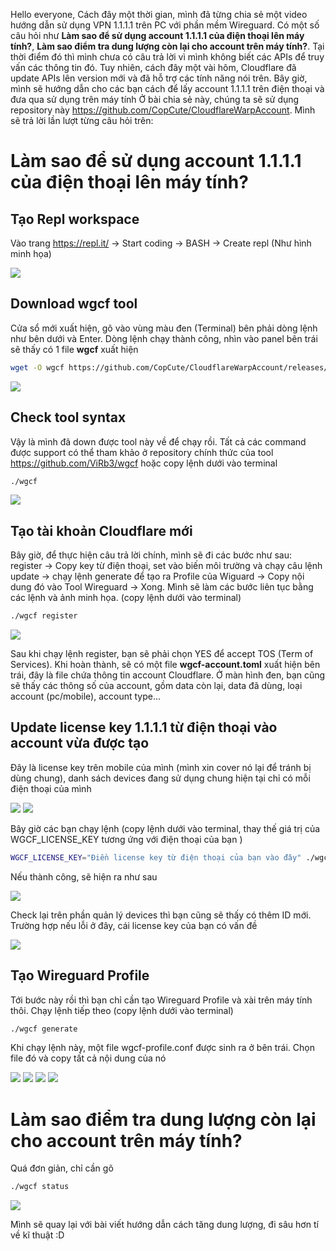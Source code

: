 Hello everyone,
Cách đây một thời gian, mình đã từng chia sẻ một video hướng dẫn sử dụng VPN 1.1.1.1 trên PC với phần mềm Wireguard. Có một số câu hỏi như **Làm sao để sử dụng account 1.1.1.1 của điện thoại lên máy tính?**, **Làm sao điểm tra dung lượng còn lại cho account trên máy tính?**. Tại thời điểm đó thì mình chưa có câu trả lời vì mình không biết các APIs để truy vấn các thông tin đó. Tuy nhiên, cách đây một vài hôm, Cloudflare đã update APIs lên version mới và đã hỗ trợ các tính năng nói trên. Bây giờ, mình sẽ hướng dẫn cho các bạn cách để lấy account 1.1.1.1 trên điện thoại và đưa qua sử dụng trên máy tính
Ở bài chia sẻ này, chúng ta sẽ sử dụng repository này https://github.com/CopCute/CloudflareWarpAccount. Mình sẽ trả lời lần lượt từng câu hỏi trên:

# Làm sao để sử dụng account 1.1.1.1 của điện thoại lên máy tính?

## Tạo Repl workspace 
Vào trang https://repl.it/ -> Start coding -> BASH -> Create repl (Như hình minh họa)

![](https://images.viblo.asia/2946e5ee-8e39-4435-8aa4-d8c978757f1d.png)

## Download wgcf tool
Cửa sổ mới xuất hiện, gõ vào vùng màu đen (Terminal) bên phải dòng lệnh như bên dưới và Enter. Dòng lệnh chạy thành công, nhìn vào panel bên trái sẽ thấy có 1 file **wgcf** xuất hiện
``` BASH
wget -O wgcf https://github.com/CopCute/CloudflareWarpAccount/releases/download/v1.0.5/wgcf_1.0.5_linux_386; chmod +x wgcf
```

![](https://images.viblo.asia/b6533d57-e994-45c4-8c6a-19781a7ce652.png)

## Check tool syntax
Vậy là mình đã down được tool này về để chạy rồi. Tất cả các command được support có thể tham khảo ở repository chính thức của tool https://github.com/ViRb3/wgcf hoặc copy lệnh dưới vào terminal
``` BASH
./wgcf
```
 
![](https://images.viblo.asia/0aaf17e5-d8d1-42c6-9724-6eb6b4858534.png)

## Tạo tài khoản Cloudflare mới
Bây giờ, để thực hiện câu trả lời chính, mình sẽ đi các bước như sau: register -> Copy key từ điện thoại, set vào biến môi trường và chạy câu lệnh update -> chạy lệnh generate để tạo ra Profile của Wiguard -> Copy nội dung đó vào Tool Wireguard -> Xong. Mình sẽ làm các bước liên tục bằng các lệnh và ảnh minh họa. (copy lệnh dưới vào terminal)
``` BASH
./wgcf register
```
 
![](https://images.viblo.asia/45579127-bb44-4396-b969-ec50dece9ebe.png)

Sau khi chạy lệnh register, bạn sẽ phải chọn YES để accept TOS (Term of Services). Khi hoàn thành, sẽ có một file **wgcf-account.toml** xuất hiện bên trái, đây là file chứa thông tin account Cloudflare. Ở màn hình đen, bạn cũng sẽ thấy các thông số của account, gồm data còn lại, data đã dùng, loại account (pc/mobile), account type...
## Update license key 1.1.1.1 từ điện thoại vào account vừa được tạo
Đây là license key trên mobile của mình (mình xin cover nó lại để tránh bị dùng chung), danh sách devices đang sử dụng chung hiện tại chỉ có mỗi điện thoại của mình

![](https://images.viblo.asia/50df956c-deb7-4930-a71d-df885dd002f5.jpg)
![](https://images.viblo.asia/4184d7a2-ad0b-4bc5-a7dc-c183ca0ea6e2.jpg)

Bây giờ các bạn chạy lệnh (copy lệnh dưới vào terminal, thay thế giá trị của WGCF_LICENSE_KEY tương ứng với điện thoại của bạn )
``` BASH
WGCF_LICENSE_KEY="Điền license key từ điện thoại của bạn vào đây" ./wgcf update
```
Nếu thành công, sẽ hiện ra như sau

![](https://images.viblo.asia/535ae2ba-2c3d-4435-9321-c8e86a30b1de.png)

Check lại trên phần quản lý devices thì bạn cũng sẽ thấy có thêm ID mới. Trường hợp nếu lỗi ở đây, cái license key của bạn có vấn đề

![](https://images.viblo.asia/f54ce0d2-31b6-4b85-acdf-9829c5eae107.jpg)

## Tạo Wireguard Profile
Tới bước này rồi thì bạn chỉ cần tạo Wireguard Profile và xài trên máy tính thôi. Chạy lệnh tiếp theo (copy lệnh dưới vào terminal)

``` BASH
./wgcf generate
```
Khi chạy lệnh này, một file wgcf-profile.conf được sinh ra ở bên trái. Chọn file đó và copy tất cả nội dung của nó

![](https://images.viblo.asia/a09d0472-3b24-4d07-a462-f72d7f4fae1a.png)
![](https://images.viblo.asia/175c910a-d926-4c09-9806-5c3149784fa3.png)
![](https://images.viblo.asia/cb3c3221-2894-4890-bdc8-83c5c8494c0c.png)
![](https://images.viblo.asia/f6ba4b4d-eb24-4989-b0cb-aa83b6e10d88.png)

# Làm sao điểm tra dung lượng còn lại cho account trên máy tính?
Quá đơn giản, chỉ cần gõ 
``` BASH
./wgcf status
```

![](https://images.viblo.asia/1b661938-9050-417c-a0b1-626f97dd1a12.png)

Mình sẽ quay lại với bài viết hướng dẫn cách tăng dung lượng, đi sâu hơn tí về kĩ thuật :D
